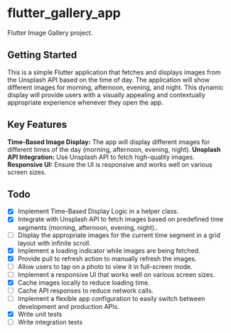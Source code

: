 # flutter_gallery_app

Flutter Image Gallery project.

## Getting Started

This is a simple Flutter application that fetches and displays images from the Unsplash API based on
the time of day. The application will show different images for morning, afternoon, evening, and
night. This dynamic display will provide users with a visually appealing and contextually
appropriate experience whenever they open the app.

## Key Features
**Time-Based Image Display:** The app will display different images for different times of the day (morning, afternoon, evening, night).
**Unsplash API Integration:** Use Unsplash API to fetch high-quality images.
**Responsive UI:** Ensure the UI is responsive and works well on various screen sizes.

## Todo
- [x] Implement Time-Based Display Logic in a helper class.
- [x] Integrate with Unsplash API to fetch images based on predefined time segments (morning, afternoon, evening, night)..
- [ ] Display the appropriate images for the current time segment in a grid layout with infinite scroll.
- [x] Implement a loading indicator while images are being fetched.
- [x] Provide pull to refresh action to manually refresh the images.
- [ ] Allow users to tap on a photo to view it in full-screen mode.
- [ ] Implement a responsive UI that works well on various screen sizes.
- [x] Cache images locally to reduce loading time.
- [ ] Cache API responses to reduce network calls.
- [ ] Implement a flexible app configuration to easily switch between development and production APIs.
- [x] Write unit tests
- [ ] Write integration tests